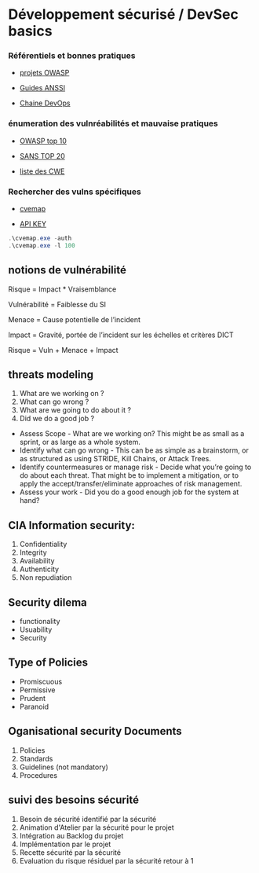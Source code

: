 # Développement sécurisé / DevSec basics


### Référentiels et bonnes pratiques

* [projets OWASP](https://owasp.org/projects/)

* [Guides ANSSI](https://cyber.gouv.fr)

* [Chaine DevOps](https://learn.microsoft.com/fr-fr/azure/cloud-adoption-framework/ready/considerations/devops-toolchain#azure-devops-and-github-toolchain)


### énumeration des vulnréabilités et mauvaise pratiques

* [OWASP top 10](https://owasp.org/Top10/)

* [SANS TOP 20](https://www.softwaretestinghelp.com/sans-top-20-security-vulnerabilities/)

* [liste des CWE](https://cwe.mitre.org/)

### Rechercher des vulns spécifiques

* [cvemap](https://github.com/projectdiscovery/cvemap)

* [API KEY](https://cloud.projectdiscovery.io/?ref=api_key)

```powershell
.\cvemap.exe -auth
.\cvemap.exe -l 100
```

## notions de vulnérabilité

Risque = Impact * Vraisemblance

Vulnérabilité = Faiblesse du SI

Menace = Cause potentielle de l’incident

Impact = Gravité, portée de l’incident sur les échelles et critères DICT

Risque = Vuln + Menace + Impact

## threats modeling	

1. What are we working on ?
2. What can go wrong ?
3. What are we going to do about it ?
3. Did we do a good job ?

* Assess Scope - What are we working on? This might be as small as a sprint, or as large as a whole system.
* Identify what can go wrong - This can be as simple as a brainstorm, or as structured as using STRIDE, Kill Chains, or Attack Trees.
* Identify countermeasures or manage risk - Decide what you’re going to do about each threat. That might be to implement a mitigation, or to apply the accept/transfer/eliminate approaches of risk management.
* Assess your work - Did you do a good enough job for the system at hand?

## CIA Information security:

1. Confidentiality		
2. Integrity		
3. Availability		
4. Authenticity		
5. Non repudiation		

## Security dilema	

* functionality	
* Usuability	
* Security	

## Type of Policies	

* Promiscuous	
* Permissive	
* Prudent	
* Paranoid	

## Oganisational security Documents			

1. Policies			
2. Standards			
2. Guidelines (not mandatory)			
3. Procedures

## suivi des besoins sécurité

1. Besoin de sécurité identifié par la sécurité
2. Animation d'Atelier par la sécurité pour le projet
3. Intégration au Backlog du projet
4. Implémentation par le projet
5. Recette sécurité par la sécurité
6. Evaluation du risque résiduel par la sécurité
retour à 1
